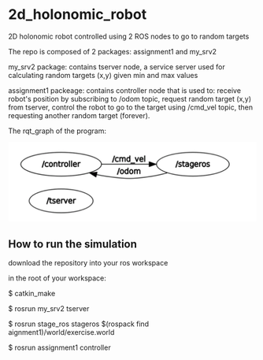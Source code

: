 # 2d_holonomic_robot
2D holonomic robot controlled using 2 ROS nodes to go to random targets

The repo is composed of 2 packages: assignment1 and my_srv2

my_srv2 package: contains tserver node, a service server used for calculating random targets (x,y) given min and max values

assignment1 packeage: contains controller node that is used to: receive robot's position by subscribing to /odom topic, request random target (x,y) from tserver, control the robot to go to the target using /cmd_vel topic, then requesting another random target (forever). 

The rqt_graph of the program:

![alt text](https://github.com/yaraalaa0/2d_holonomic_robot/blob/main/graph.PNG?raw=true)

## How to run the simulation

download the repository into your ros workspace

in the root of your workspace:

$ catkin_make 

$ rosrun my_srv2 tserver

$ rosrun stage_ros stageros $(rospack find aignment1)/world/exercise.world

$ rosrun assignment1 controller


